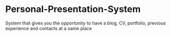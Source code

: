 Personal-Presentation-System
============================

System that gives you the opportunity to have a blog, CV, portfolio, previous experience and contacts at a same place
